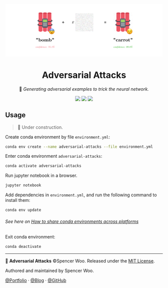 ![](./assets/banner-adv.png)

<div align="center">

  <h1>Adversarial Attacks</h1>

  🎃 *Generating adversarial examples to trick the neural network.*

  ![](https://img.shields.io/badge/python-3.7.6-4381b2?logo=python&logoColor=white&style=flat-square)
  ![](https://img.shields.io/badge/using-TensorFlow-FF8F10?logo=TensorFlow&logoColor=white&style=flat-square)
  ![](https://img.shields.io/badge/license-MIT-black?&style=flat-square)

 </div>

## Usage

> 🚧 Under construction.

Create conda environment by file `environment.yml`:

```bash
conda env create --name adversarial-attacks --file environment.yml
```

Enter conda environment `adversarial-attacks`:

```bash
conda activate adversarial-attacks
```

Run jupyter notebook in a browser.

```bash
jupyter notebook
```

Add dependencies in `environment.yml`, and run the following command to install them:

```bash
conda env update
```

<h6>See here on <a href="https://stackoverflow.com/questions/39280638/how-to-share-conda-environments-across-platforms">How to share conda environments across platforms</a></h6>

Exit conda environment:

```bash
conda deactivate
```

---

🎃 **Adversarial Attacks** ©Spencer Woo. Released under the [MIT License](LICENSE).

Authored and maintained by Spencer Woo.

[@Portfolio](https://spencerwoo.com/) · [@Blog](https://blog.spencerwoo.com/) · [@GitHub](https://github.com/spencerwooo)
